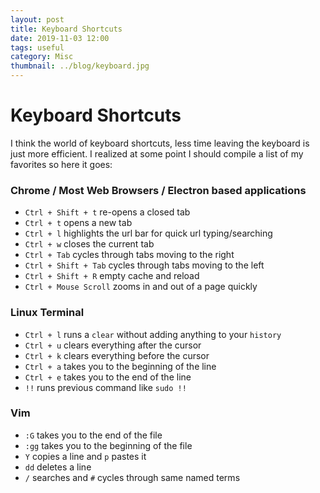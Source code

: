 ```yaml
---
layout: post
title: Keyboard Shortcuts
date: 2019-11-03 12:00
tags: useful
category: Misc
thumbnail: ../blog/keyboard.jpg
---
```


# Keyboard Shortcuts
I think the world of keyboard shortcuts, less time leaving the keyboard is just more efficient. I realized at some point I should compile a list of my favorites so here it goes:

### Chrome / Most Web Browsers / Electron based applications
- `Ctrl + Shift + t` re-opens a closed tab
- `Ctrl + t` opens a new tab
- `Ctrl + l` highlights the url bar for quick url typing/searching
- `Ctrl + w` closes the current tab
- `Ctrl + Tab` cycles through tabs moving to the right
- `Ctrl + Shift + Tab` cycles through tabs moving to the left
- `Ctrl + Shift + R` empty cache and reload
- `Ctrl + Mouse Scroll` zooms in and out of a page quickly

### Linux Terminal
- `Ctrl + l` runs a `clear` without adding anything to your `history`
- `Ctrl + u` clears everything after the cursor
- `Ctrl + k` clears everything before the cursor
- `Ctrl + a` takes you to the beginning of the line
- `Ctrl + e` takes you to the end of the line
- `!!` runs previous command like `sudo !!`

### Vim
- `:G` takes you to the end of the file
- `:gg` takes you to the beginning of the file
- `Y` copies a line and `p` pastes it
- `dd` deletes a line
- `/` searches and `#` cycles through same named terms